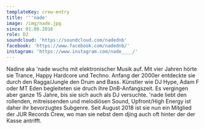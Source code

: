 ```yaml
---
templateKey: crew-entry
title: '''nade'
image: /img/nade.jpg
since: 01.08.2016
role: DJ
soundcloud: 'https://soundcloud.com/nadednb'
facebook: 'https://www.facebook.com/nadednb/'
instagram: 'https://www.instagram.com/nade____/'
---
```

Nadine aka 'nade wuchs mit elektronischer Musik auf. Mit vier Jahren hörte sie Trance, Happy Hardcore und Techno. Anfang der 2000er entdeckte sie durch den Ragga/Jungle den Drum and Bass. Künstler wie DJ Hype, Adam F oder MT Eden begleiteten sie druch ihre DnB-Anfangszeit. Es vergingen aber ganze 15 Jahre, bis sie sich auch als DJ versuchte. 'nade liebt den rollenden, mitreissenden und melodiösen Sound, Upfront/High Energy ist daher ihr bevorzugtes Subgenre. Seit August 2018 ist sie nun ein Mitglied der JUR Records Crew, wo man sie nebst dem djing auch oft hinter der der Kasse antrifft.
